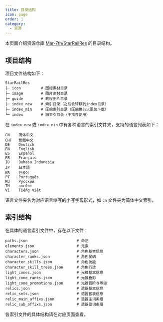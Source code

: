 ```yaml
---
title: 目录结构
icon: page
order: 1
category:
  - 资源
---
```


本页面介绍资源仓库 [Mar-7th/StarRailRes](https://github.com/Mar-7th/StarRailRes) 的目录结构。

<!-- more -->

## 项目结构

项目文件结构如下：

```text
StarRailRes
├─ icon         # 图标素材目录
├─ image        # 图片素材目录
├─ guide        # 教程图片目录
├─ index_new    # 索引目录（之后会转移到index目录）
├─ index_min    # 压缩索引目录（压缩换行以更快下载）
└─ index        # 旧索引目录（不推荐使用）
```

在 `index_new` 或 `index_min` 中有各种语言的索引文件夹，支持的语言列表如下：

```text
CN    简体中文
CHT   繁體中文
DE    Deutsch
EN    English
ES    Español
FR    Français
ID    Bahasa Indonesia
JP    日本語
KR    한국어
PT    Português
RU    Русский
TH    ภาษาไทย
VI    Tiếng Việt
```

语言文件夹名为对应语言缩写的小写字母形式，如 `cn` 文件夹为简体中文索引。

## 索引结构

在具体的语言索引文件中，存在以下文件：

```text
paths.json                      # 命途
elements.json                   # 元素
characters.json                 # 角色基本信息
character_ranks.json            # 角色星魂
character_skills.json           # 角色技能
character_skill_trees.json      # 角色行迹
light_cones.json                # 光锥基本信息
light_cone_ranks.json           # 光锥叠影
light_cone_promotions.json      # 光锥晋阶与等级
relics.json                     # 遗器基本信息
relic_sets.json                 # 遗器套装信息
relic_main_affixs.json          # 遗器主词条组
relic_sub_affixs.json           # 遗器副词条组
```

各索引文件的具体结构请在对应页面查看。

